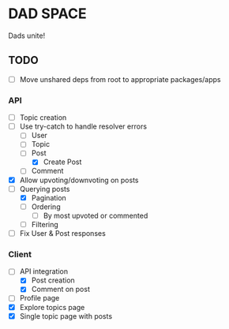 # DAD SPACE

Dads unite!

## TODO

- [ ] Move unshared deps from root to appropriate packages/apps

### API

- [ ] Topic creation
- [ ] Use try-catch to handle resolver errors
  - [ ] User
  - [ ] Topic
  - [ ] Post
    - [x] Create Post
  - [ ] Comment
- [x] Allow upvoting/downvoting on posts
- [ ] Querying posts
  - [x] Pagination
  - [ ] Ordering
    - [ ] By most upvoted or commented
  - [ ] Filtering
- [ ] Fix User & Post responses

### Client

- [ ] API integration
  - [x] Post creation
  - [x] Comment on post
- [ ] Profile page
- [x] Explore topics page
- [x] Single topic page with posts
